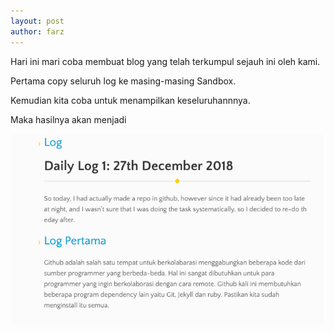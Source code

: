 ```yaml
---
layout: post
author: farz
---
```


Hari ini mari coba membuat blog yang telah terkumpul sejauh ini oleh kami.

Pertama copy seluruh log ke masing-masing Sandbox.

Kemudian kita coba untuk menampilkan keseluruhannnya.

Maka hasilnya akan menjadi

![images](https://raw.githubusercontent.com/farz-hkh/extra182/master/assets/images/log.png)
